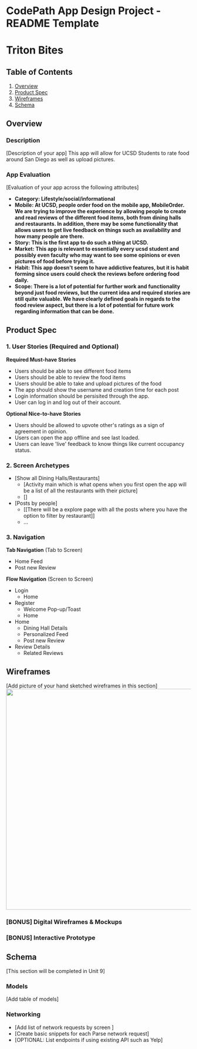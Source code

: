 CodePath App Design Project - README Template
===

# Triton Bites

## Table of Contents
1. [Overview](#Overview)
1. [Product Spec](#Product-Spec)
1. [Wireframes](#Wireframes)
2. [Schema](#Schema)

## Overview
### Description
[Description of your app]
This app will allow for UCSD Students to rate food around San Diego as well as upload pictures.
### App Evaluation
[Evaluation of your app across the following attributes]
- **Category: Lifestyle/social/informational**
- **Mobile: At UCSD, people order food on the mobile app, MobileOrder. We are trying to improve the experience by allowing people to create and read reviews of the different food items, both from dining halls and restaurants. In addition, there may be some functionality that allows users to get live feedback on things such as availability and how many people are there.**
- **Story: This is the first app to do such a thing at UCSD.**
- **Market: This app is relevant to essentially every ucsd student and possibly even faculty who may want to see some opinions or even pictures of food before trying it.**
- **Habit: This app doesn't seem to have addictive features, but it is habit forming since users could check the reviews before ordering food daily.**
- **Scope: There is a lot of potential for further work and functionality beyond just food reviews, but the current idea and required stories are still quite valuable. We have clearly defined goals in regards to the food review aspect, but there is a lot of potential for future work regarding information that can be done.**

## Product Spec

### 1. User Stories (Required and Optional)

**Required Must-have Stories**

* Users should be able to see different food items
* Users should be able to review the food items
* Users should be able to take and upload pictures of the food 
* The app should show the username and creation time for each post
* Login information should be persisited through the app.
* User can log in and log out of their account. 

**Optional Nice-to-have Stories**

* Users should be allowed to upvote other's ratings as a sign of agreement in opinion.
* Users can open the app offline and see last loaded.
* Users can leave 'live' feedback to know things like current occupancy status.

### 2. Screen Archetypes

* [Show all Dining Halls/Restaurants]
   * [Activity main which is what opens when you first open the app will be a list of all the restaurants with their picture]
   * []
* [Posts by people]
   * [[There will be a explore page with all the posts where you have the option to filter by restaurant]]
   * ...

### 3. Navigation

**Tab Navigation** (Tab to Screen)

* Home Feed
* Post new Review

**Flow Navigation** (Screen to Screen)

* Login
   * Home
* Register
   * Welcome Pop-up/Toast
   * Home
* Home
    * Dining Hall Details
    * Personalized Feed
    * Post new Review
* Review Details
    * Related Reviews

## Wireframes
[Add picture of your hand sketched wireframes in this section]
<img src="YOUR_WIREFRAME_IMAGE_URL" width=600>

### [BONUS] Digital Wireframes & Mockups

### [BONUS] Interactive Prototype

## Schema 
[This section will be completed in Unit 9]
### Models
[Add table of models]
### Networking
- [Add list of network requests by screen ]
- [Create basic snippets for each Parse network request]
- [OPTIONAL: List endpoints if using existing API such as Yelp]
